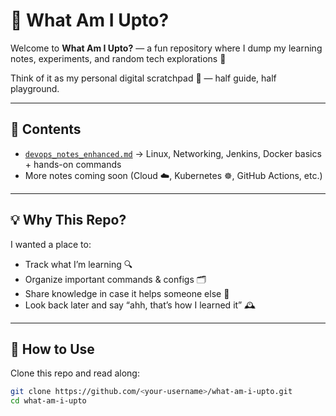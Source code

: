 # 📘 What Am I Upto?

Welcome to **What Am I Upto?** — a fun repository where I dump my learning notes, experiments, and random tech explorations 🚀  

Think of it as my personal digital scratchpad 📝 — half guide, half playground.  

---

## 📂 Contents

- [`devops_notes_enhanced.md`](./devops_notes_enhanced.md) → Linux, Networking, Jenkins, Docker basics + hands-on commands  
- More notes coming soon (Cloud ☁️, Kubernetes ☸️, GitHub Actions, etc.)  

---

## 💡 Why This Repo?

I wanted a place to:
- Track what I’m learning 🔍  
- Organize important commands & configs 🗂️  
- Share knowledge in case it helps someone else 🤝  
- Look back later and say “ahh, that’s how I learned it” 🕰️  

---

## 🚀 How to Use

Clone this repo and read along:

```bash
git clone https://github.com/<your-username>/what-am-i-upto.git
cd what-am-i-upto
